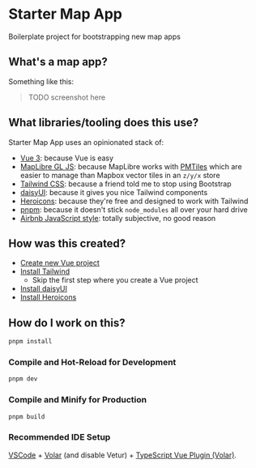 # Starter Map App

Boilerplate project for bootstrapping new map apps

## What's a map app?

Something like this:

> TODO screenshot here

## What libraries/tooling does this use?

Starter Map App uses an opinionated stack of:

- [Vue 3](https://vuejs.org/): because Vue is easy
- [MapLibre GL JS](https://maplibre.org/maplibre-gl-js/docs/): because MapLibre works with [PMTiles](https://github.com/protomaps/PMTiles) which are easier to manage than Mapbox vector tiles in an `z/y/x` store
- [Tailwind CSS](https://tailwindcss.com/): because a friend told me to stop using Bootstrap
- [daisyUI](https://daisyui.com/): because it gives you nice Tailwind components
- [Heroicons](https://heroicons.com/): because they're free and designed to work with Tailwind
- [pnpm](https://pnpm.io/): because it doesn't stick `node_modules` all over your hard drive
- [Airbnb JavaScript style](https://github.com/airbnb/javascript): totally subjective, no good reason

## How was this created?

- [Create new Vue project](https://vuejs.org/guide/quick-start.html)
- [Install Tailwind](https://tailwindcss.com/docs/guides/vite#vue)
  - Skip the first step where you create a Vue project
- [Install daisyUI](https://daisyui.com/docs/install/)
- [Install Heroicons](https://github.com/tailwindlabs/heroicons?tab=readme-ov-file#vue)

## How do I work on this?

```sh
pnpm install
```

### Compile and Hot-Reload for Development

```sh
pnpm dev
```

### Compile and Minify for Production

```sh
pnpm build
```

### Recommended IDE Setup

[VSCode](https://code.visualstudio.com/) + [Volar](https://marketplace.visualstudio.com/items?itemName=Vue.volar) (and disable Vetur) + [TypeScript Vue Plugin (Volar)](https://marketplace.visualstudio.com/items?itemName=Vue.vscode-typescript-vue-plugin).
